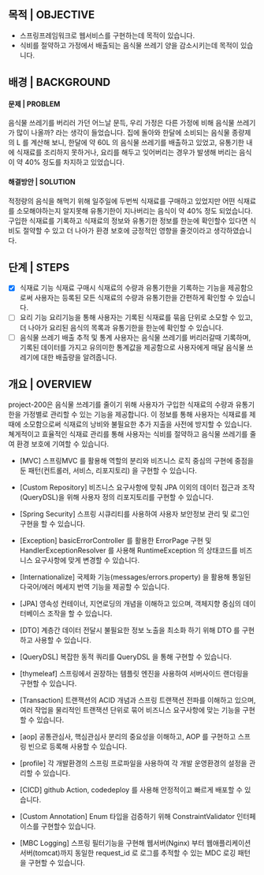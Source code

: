 ## 목적 | OBJECTIVE
- 스프링프레임워크로 웹서비스를 구현하는데 목적이 있습니다.
- 식비를 절약하고 가정에서 배출되는 음식물 쓰레기 양을 감소시키는데 목적이 있습니다.

## 배경 | BACKGROUND
#### 문제 | PROBLEM
음식물 쓰레기를 버리러 가던 어느날 문득, 우리 가정은 다른 가정에 비해 음식물 쓰레기가 많이 나올까? 라는 생각이 들었습니다. 집에 돌아와 한달에 소비되는 음식물 종량제의 L 를 계산해 보니, 한달에 약 60L 의 음식물 쓰레기를 배출하고 있었고, 유통기한 내에 식재료를 조리하지 못하거나, 요리를 해두고 잊어버리는 경우가 발생해 버리는 음식이 약 40% 정도를  차지하고 있었습니다.
#### 해결방안 | SOLUTION
적정량의 음식을 해먹기 위해 일주일에 두번씩 식재료를 구매하고 있었지만 어떤 식재료를 소모해야하는지 알지못해 유통기한이 지나버리는 음식이 약 40% 정도 되었습니다. 구입한 식재료를 기록하고 식재료의 정보와 유통기한 정보를 한눈에 확인할수 있다면 식비도 절약할 수 있고 더 나아가 환경 보호에 긍정적인 영향을 줄것이라고 생각하였습니다.


## 단계 | STEPS
- [X] 식재료 기능 
식재료 구매시 식재료의 수량과 유통기한을 기록하는 기능을 제공함으로써 사용자는 등록된 모든 식재료의 수량과 유통기한을 간편하게 확인할 수 있습니다.
- [ ] 요리 기능 
요리기능을 통해 사용자는 기록된 식재료를 묶음 단위로 소모할 수 있고, 더 나아가 요리된 음식의 목록과 유통기한을 한눈에 확인할 수 있습니다.  
- [ ] 음식물 쓰레기 배출 추적 및 통계
사용자는 음식물 쓰레기를 버리러갈때 기록하며, 기록된 데이터를 가지고 유의미한 통계값을 제공함으로 사용자에게 매달 음식물 쓰레기에 대한 배출량을 알려줍니다.  

## 개요 | OVERVIEW
project-200은 음식물 쓰레기를 줄이기 위해 사용자가 구입한 식재료의 수량과 유통기한을 가정별로 관리할 수 있는 기능을 제공합니다. 이 정보를 통해 사용자는 식재료를 제때에 소모함으로써 식재료의 낭비와 불필요한 추가 지출을 사전에 방지할 수 있습니다. 쳬게적이고 효율적인 식재료 관리를 통해 사용자는 식비를 절약하고 음식물 쓰레기를 줄여 환경 보호에 기여할 수 있습니다.

- [MVC] 스프링MVC 를 활용해 역할의 분리와 비즈니스 로직 중심의 구현에 중점을 둔 패턴(컨트롤러, 서비스, 리포지토리) 을 구현할 수 있습니다.

- [Custom Repository] 비즈니스 요구사항에 맞춰 JPA 이외의 데이터 접근과 조작(QueryDSL)을 위해 사용자 정의 리포지토리를 구현할 수 있습니다.

- [Spring Security] 스프링 시큐리티를 사용하여 사용자 보안정보 관리 및 로그인 구현을 할 수 있습니다.

- [Exception] basicErrorController 를 활용한 ErrorPage 구현 및 HandlerExceptionResolver 를 사용해 RuntimeException 의 상태코드를 비즈니스 요구사항에 맞게 변경할 수 있습니다.

- [Internationalize] 국제화 기능(messages/errors.property) 을 활용해  통일된 다국어/에러 메세지 번역 기능을 제공할 수 있습니다.

- [JPA] 영속성 컨테이너, 지연로딩의 개념을 이해하고 있으며, 객체지향 중심의 데이터베이스 조작을 할 수 있습니다.

- [DTO] 계층간 데이터 전달시 불필요한 정보 노출을 최소화 하기 위해 DTO 를 구현하고 사용할 수 있습니다.

- [QueryDSL] 복잡한 동적 쿼리를 QueryDSL 을 통해 구현할 수 있습니다.

- [thymeleaf] 스프링에서 권장하는 템플릿 엔진을 사용하여 서버사이드 랜더링을 구현할 수 있습니다.

- [Transaction] 트랜잭션의 ACID 개념과 스프링 트랜잭션 전파를 이해하고 있으며, 여러 작업을 물리적인 트랜잭션 단위로 묶어 비즈니스 요구사항에 맞는 기능을 구현할 수 있습니다.

- [aop] 공통관심사, 핵심관심사 분리의 중요성을 이해하고, AOP 를 구현하고 스프링 빈으로 등록해 사용할 수 있습니다.

- [profile] 각 개발환경의 스프링 프로파일을 사용하여 각 개발 운영환경의 설정을 관리할 수 있습니다.

- [CICD] github Action, codedeploy 를 사용해 안정적이고 빠르게 배포할 수 있습니다.

- [Custom Annotation] Enum 타입을 검증하기 위해 ConstraintValidator 인터페이스를 구현할수 있습니다.

- [MBC Logging] 스프링 필터기능을 구현해 웹서버(Nginx) 부터 웹애플리케이션서버(tomcat)까지 동일한 request_id 로 로그를 추적할 수 있는 MDC 로깅 패턴을 구현할 수 있습니다.
